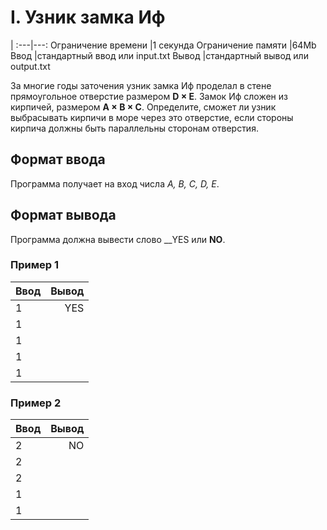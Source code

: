 # I. Узник замка Иф
|
:---|---:
Ограничение времени	|1 секунда
Ограничение памяти	|64Mb
Ввод	|стандартный ввод или input.txt
Вывод	|стандартный вывод или output.txt

За многие годы заточения узник замка Иф проделал в стене прямоугольное отверстие размером __D × E__. Замок Иф сложен из кирпичей, размером __A × B × C__. 
Определите, сможет ли узник выбрасывать кирпичи в море через это отверстие, если стороны кирпича должны быть параллельны сторонам отверстия.

## Формат ввода
Программа получает на вход числа _A, B, C, D, E_.

## Формат вывода
Программа должна вывести слово __YES или __NO__.

### Пример 1
Ввод	|Вывод
:---|---:
1|YES
1|
1|
1|
1|

### Пример 2
Ввод	|Вывод
:---|---:
2|NO
2|
2|
1|
1|

